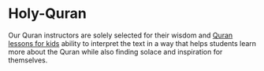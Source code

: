 # Holy-Quran
Our Quran instructors are solely selected for their wisdom and <a href="https://www.holyquranclasses.com/">Quran lessons for kids</a> ability to interpret the text in a way that helps students learn more about the Quran while also finding solace and inspiration for themselves.
